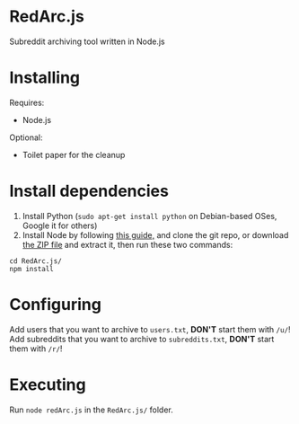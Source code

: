 RedArc.js
=============

Subreddit archiving tool written in Node.js

Installing
==========

Requires:
* Node.js

Optional:
* Toilet paper for the cleanup

Install dependencies
====================

1. Install Python (`sudo apt-get install python` on Debian-based OSes, Google it for others)
2. Install Node by following [this guide,](https://github.com/joyent/node/wiki/installing-node.js-via-package-manager) and clone the git repo, or download [the ZIP file](https://github.com/SN4T14/RedArc.js/archive/master.zip) and extract it, then run these two commands:

```
cd RedArc.js/
npm install
```

Configuring
===========

Add users that you want to archive to `users.txt`, **DON'T** start them with `/u/`!
Add subreddits that you want to archive to `subreddits.txt`, **DON'T** start them with `/r/`!

Executing
=========

Run `node redArc.js` in the `RedArc.js/` folder.
